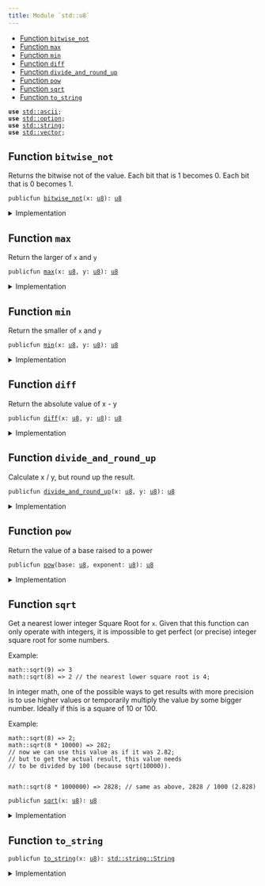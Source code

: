 ```yaml
---
title: Module `std::u8`
---
```




-  [Function `bitwise_not`](#std_u8_bitwise_not)
-  [Function `max`](#std_u8_max)
-  [Function `min`](#std_u8_min)
-  [Function `diff`](#std_u8_diff)
-  [Function `divide_and_round_up`](#std_u8_divide_and_round_up)
-  [Function `pow`](#std_u8_pow)
-  [Function `sqrt`](#std_u8_sqrt)
-  [Function `to_string`](#std_u8_to_string)


<pre><code><b>use</b> <a href="ascii.md#std_ascii">std::ascii</a>;
<b>use</b> <a href="option.md#std_option">std::option</a>;
<b>use</b> <a href="string.md#std_string">std::string</a>;
<b>use</b> <a href="vector.md#std_vector">std::vector</a>;
</code></pre>



<a name="std_u8_bitwise_not"></a>

## Function `bitwise_not`

Returns the bitwise not of the value.
Each bit that is 1 becomes 0. Each bit that is 0 becomes 1.


<pre><code>publicfun <a href="u8.md#std_u8_bitwise_not">bitwise_not</a>(x: <a href="u8.md#std_u8">u8</a>): <a href="u8.md#std_u8">u8</a>
</code></pre>



<details>
<summary>Implementation</summary>


<pre><code><b>public</b> <b>fun</b> <a href="u8.md#std_u8_bitwise_not">bitwise_not</a>(x: <a href="u8.md#std_u8">u8</a>): <a href="u8.md#std_u8">u8</a> {
    x ^ <a href="u8.md#std_u8_max_value">max_value</a>!()
}
</code></pre>



</details>

<a name="std_u8_max"></a>

## Function `max`

Return the larger of <code>x</code> and <code>y</code>


<pre><code>publicfun <a href="u8.md#std_u8_max">max</a>(x: <a href="u8.md#std_u8">u8</a>, y: <a href="u8.md#std_u8">u8</a>): <a href="u8.md#std_u8">u8</a>
</code></pre>



<details>
<summary>Implementation</summary>


<pre><code><b>public</b> <b>fun</b> <a href="u8.md#std_u8_max">max</a>(x: <a href="u8.md#std_u8">u8</a>, y: <a href="u8.md#std_u8">u8</a>): <a href="u8.md#std_u8">u8</a> {
    <a href="macros.md#std_macros_num_max">std::macros::num_max</a>!(x, y)
}
</code></pre>



</details>

<a name="std_u8_min"></a>

## Function `min`

Return the smaller of <code>x</code> and <code>y</code>


<pre><code>publicfun <a href="u8.md#std_u8_min">min</a>(x: <a href="u8.md#std_u8">u8</a>, y: <a href="u8.md#std_u8">u8</a>): <a href="u8.md#std_u8">u8</a>
</code></pre>



<details>
<summary>Implementation</summary>


<pre><code><b>public</b> <b>fun</b> <a href="u8.md#std_u8_min">min</a>(x: <a href="u8.md#std_u8">u8</a>, y: <a href="u8.md#std_u8">u8</a>): <a href="u8.md#std_u8">u8</a> {
    <a href="macros.md#std_macros_num_min">std::macros::num_min</a>!(x, y)
}
</code></pre>



</details>

<a name="std_u8_diff"></a>

## Function `diff`

Return the absolute value of x - y


<pre><code>publicfun <a href="u8.md#std_u8_diff">diff</a>(x: <a href="u8.md#std_u8">u8</a>, y: <a href="u8.md#std_u8">u8</a>): <a href="u8.md#std_u8">u8</a>
</code></pre>



<details>
<summary>Implementation</summary>


<pre><code><b>public</b> <b>fun</b> <a href="u8.md#std_u8_diff">diff</a>(x: <a href="u8.md#std_u8">u8</a>, y: <a href="u8.md#std_u8">u8</a>): <a href="u8.md#std_u8">u8</a> {
    <a href="macros.md#std_macros_num_diff">std::macros::num_diff</a>!(x, y)
}
</code></pre>



</details>

<a name="std_u8_divide_and_round_up"></a>

## Function `divide_and_round_up`

Calculate x / y, but round up the result.


<pre><code>publicfun <a href="u8.md#std_u8_divide_and_round_up">divide_and_round_up</a>(x: <a href="u8.md#std_u8">u8</a>, y: <a href="u8.md#std_u8">u8</a>): <a href="u8.md#std_u8">u8</a>
</code></pre>



<details>
<summary>Implementation</summary>


<pre><code><b>public</b> <b>fun</b> <a href="u8.md#std_u8_divide_and_round_up">divide_and_round_up</a>(x: <a href="u8.md#std_u8">u8</a>, y: <a href="u8.md#std_u8">u8</a>): <a href="u8.md#std_u8">u8</a> {
    <a href="macros.md#std_macros_num_divide_and_round_up">std::macros::num_divide_and_round_up</a>!(x, y)
}
</code></pre>



</details>

<a name="std_u8_pow"></a>

## Function `pow`

Return the value of a base raised to a power


<pre><code>publicfun <a href="u8.md#std_u8_pow">pow</a>(base: <a href="u8.md#std_u8">u8</a>, exponent: <a href="u8.md#std_u8">u8</a>): <a href="u8.md#std_u8">u8</a>
</code></pre>



<details>
<summary>Implementation</summary>


<pre><code><b>public</b> <b>fun</b> <a href="u8.md#std_u8_pow">pow</a>(base: <a href="u8.md#std_u8">u8</a>, exponent: <a href="u8.md#std_u8">u8</a>): <a href="u8.md#std_u8">u8</a> {
    <a href="macros.md#std_macros_num_pow">std::macros::num_pow</a>!(base, exponent)
}
</code></pre>



</details>

<a name="std_u8_sqrt"></a>

## Function `sqrt`

Get a nearest lower integer Square Root for <code>x</code>. Given that this
function can only operate with integers, it is impossible
to get perfect (or precise) integer square root for some numbers.

Example:
```
math::sqrt(9) => 3
math::sqrt(8) => 2 // the nearest lower square root is 4;
```

In integer math, one of the possible ways to get results with more
precision is to use higher values or temporarily multiply the
value by some bigger number. Ideally if this is a square of 10 or 100.

Example:
```
math::sqrt(8) => 2;
math::sqrt(8 * 10000) => 282;
// now we can use this value as if it was 2.82;
// but to get the actual result, this value needs
// to be divided by 100 (because sqrt(10000)).


math::sqrt(8 * 1000000) => 2828; // same as above, 2828 / 1000 (2.828)
```


<pre><code>publicfun <a href="u8.md#std_u8_sqrt">sqrt</a>(x: <a href="u8.md#std_u8">u8</a>): <a href="u8.md#std_u8">u8</a>
</code></pre>



<details>
<summary>Implementation</summary>


<pre><code><b>public</b> <b>fun</b> <a href="u8.md#std_u8_sqrt">sqrt</a>(x: <a href="u8.md#std_u8">u8</a>): <a href="u8.md#std_u8">u8</a> {
    <a href="macros.md#std_macros_num_sqrt">std::macros::num_sqrt</a>!&lt;<a href="u8.md#std_u8">u8</a>, <a href="u16.md#std_u16">u16</a>&gt;(x, 8)
}
</code></pre>



</details>

<a name="std_u8_to_string"></a>

## Function `to_string`



<pre><code>publicfun <a href="u8.md#std_u8_to_string">to_string</a>(x: <a href="u8.md#std_u8">u8</a>): <a href="string.md#std_string_String">std::string::String</a>
</code></pre>



<details>
<summary>Implementation</summary>


<pre><code><b>public</b> <b>fun</b> <a href="u8.md#std_u8_to_string">to_string</a>(x: <a href="u8.md#std_u8">u8</a>): String {
    <a href="macros.md#std_macros_num_to_string">std::macros::num_to_string</a>!(x)
}
</code></pre>



</details>
